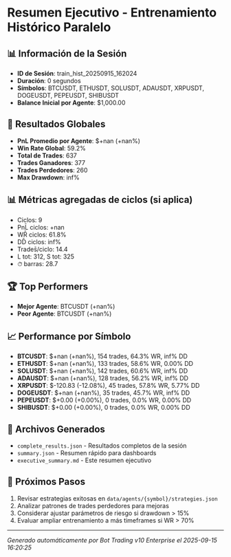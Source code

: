 # Resumen Ejecutivo - Entrenamiento Histórico Paralelo

## 📊 Información de la Sesión
- **ID de Sesión**: train_hist_20250915_162024
- **Duración**: 0 segundos
- **Símbolos**: BTCUSDT, ETHUSDT, SOLUSDT, ADAUSDT, XRPUSDT, DOGEUSDT, PEPEUSDT, SHIBUSDT
- **Balance Inicial por Agente**: $1,000.00

## 🎯 Resultados Globales
- **PnL Promedio por Agente**: $+nan (+nan%)
- **Win Rate Global**: 59.2%
- **Total de Trades**: 637
- **Trades Ganadores**: 377
- **Trades Perdedores**: 260
- **Max Drawdown**: inf%

## 📊 Métricas agregadas de ciclos (si aplica)
- Ciclos: 9
- PnL̄ ciclos: +nan
- WR̄ ciclos: 61.8%
- DD̄ ciclos: inf%
- Trades̄/ciclo: 14.4
- L tot: 312, S tot: 325
- ⏱̄ barras: 28.7


## 🏆 Top Performers
- **Mejor Agente**: BTCUSDT (+nan%)
- **Peor Agente**: BTCUSDT (+nan%)

## 📈 Performance por Símbolo
- **BTCUSDT**: $+nan (+nan%), 154 trades, 64.3% WR, inf% DD
- **ETHUSDT**: $+nan (+nan%), 133 trades, 58.6% WR, 0.00% DD
- **SOLUSDT**: $+nan (+nan%), 142 trades, 60.6% WR, inf% DD
- **ADAUSDT**: $+nan (+nan%), 128 trades, 56.2% WR, inf% DD
- **XRPUSDT**: $-120.83 (-12.08%), 45 trades, 57.8% WR, 5.77% DD
- **DOGEUSDT**: $+nan (+nan%), 35 trades, 45.7% WR, inf% DD
- **PEPEUSDT**: $+0.00 (+0.00%), 0 trades, 0.0% WR, 0.00% DD
- **SHIBUSDT**: $+0.00 (+0.00%), 0 trades, 0.0% WR, 0.00% DD

## 📁 Archivos Generados
- `complete_results.json` - Resultados completos de la sesión
- `summary.json` - Resumen rápido para dashboards
- `executive_summary.md` - Este resumen ejecutivo

## 🎯 Próximos Pasos
1. Revisar estrategias exitosas en `data/agents/{symbol}/strategies.json`
2. Analizar patrones de trades perdedores para mejoras
3. Considerar ajustar parámetros de riesgo si drawdown > 15%
4. Evaluar ampliar entrenamiento a más timeframes si WR > 70%

---
*Generado automáticamente por Bot Trading v10 Enterprise el 2025-09-15 16:20:25*
